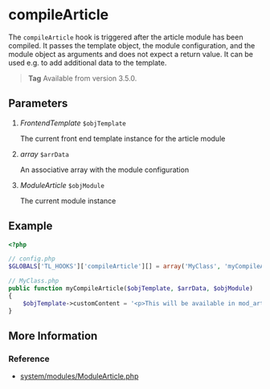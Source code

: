 # compileArticle

The `compileArticle` hook is triggered after the article module has been 
compiled. It passes the template object, the module configuration, and the 
module object as arguments and does not expect a return value. It can be used 
e.g. to add additional data to the template.

> **Tag** Available from version 3.5.0.


## Parameters

1. *FrontendTemplate* `$objTemplate`

    The current front end template instance for the article module

2. *array* `$arrData`

    An associative array with the module configuration

3. *ModuleArticle* `$objModule`

    The current module instance


## Example

```php
<?php

// config.php
$GLOBALS['TL_HOOKS']['compileArticle'][] = array('MyClass', 'myCompileArticle');

// MyClass.php
public function myCompileArticle($objTemplate, $arrData, $objModule)
{
    $objTemplate->customContent = '<p>This will be available in mod_article.html5 via $this->customContent</p>';
}
```


## More Information


### Reference

- [system/modules/ModuleArticle.php](https://github.com/contao/core/blob/master/system/modules/core/modules/ModuleArticle.php#L267)
